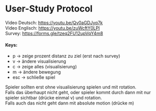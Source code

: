 # User-Study Protocol

Video Deutsch: https://youtu.be/Qv0aGDJyq7k   
Video Englisch: https://youtu.be/zuWcftY0LPI   
Survey: https://forms.gle/tzeq2FU12upVqY4m8   

#### Keys:
- p -> zeige prozent distanz zu ziel (erst nach survey)
- v -> ändere visualisierung
- c -> zeige alles (visualisierung)
- m -> ändere bewegung
- esc -> schließe spiel

Spieler sollten erst ohne visualisierung spielen und mit rotation.   
Falls das überhaupt nicht geht, oder spieler kommt durch dann mit nur spieler sichtbar (drücke einmal v) und rotation.   
Falls auch das nicht geht dann mit absolute motion (drücke m)


